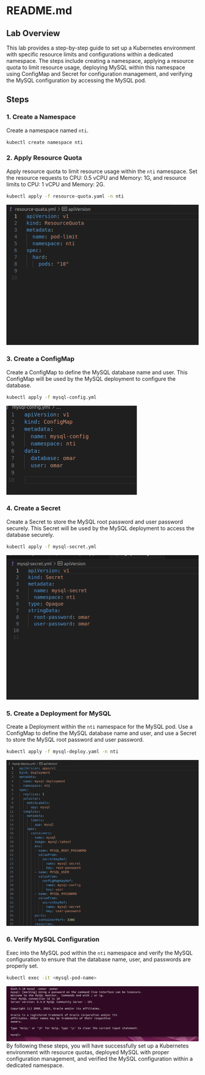 # README.md

## Lab Overview

This lab provides a step-by-step guide to set up a Kubernetes environment with specific resource limits and configurations within a dedicated namespace. The steps include creating a namespace, applying a resource quota to limit resource usage, deploying MySQL within this namespace using ConfigMap and Secret for configuration management, and verifying the MySQL configuration by accessing the MySQL pod.

## Steps

### 1. Create a Namespace

Create a namespace named `nti`.
```bash
kubectl create namespace nti
```
### 2. Apply Resource Quota

Apply resource quota to limit resource usage within the `nti` namespace. Set the resource requests to CPU: 0.5 vCPU and Memory: 1G, and resource limits to CPU: 1 vCPU and Memory: 2G.
```bash
kubectl apply -f resource-quota.yaml -n nti

```
![](https://github.com/omaRouby/ivolve-ojt/blob/main/OpenShift/lab-12/pictures/resaurce-quata.png)

### 3. Create a ConfigMap

Create a ConfigMap to define the MySQL database name and user. This ConfigMap will be used by the MySQL deployment to configure the database.
```bash
kubectl apply -f mysql-config.yml

```
![](https://github.com/omaRouby/ivolve-ojt/blob/main/OpenShift/lab-12/pictures/confg.png)
### 4. Create a Secret

Create a Secret to store the MySQL root password and user password securely. This Secret will be used by the MySQL deployment to access the database securely.
```bash
kubectl apply -f mysql-secret.yml

```
![](https://github.com/omaRouby/ivolve-ojt/blob/main/OpenShift/lab-12/pictures/secret.png)

### 5. Create a Deployment for MySQL

Create a Deployment within the `nti` namespace for the MySQL pod. Use a ConfigMap to define the MySQL database name and user, and use a Secret to store the MySQL root password and user password.
```bash
kubectl apply -f mysql-deploy.yaml -n nti

```
![](https://github.com/omaRouby/ivolve-ojt/blob/main/OpenShift/lab-12/pictures/mysql-deploy.png)
### 6. Verify MySQL Configuration

Exec into the MySQL pod within the `nti` namespace and verify the MySQL configuration to ensure that the database name, user, and passwords are properly set.
```bash
kubectl exec -it <mysql-pod-name> 

```
![](https://github.com/omaRouby/ivolve-ojt/blob/main/OpenShift/lab-12/pictures/mysql%20login.png)
By following these steps, you will have successfully set up a Kubernetes environment with resource quotas, deployed MySQL with proper configuration management, and verified the MySQL configuration within a dedicated namespace.
